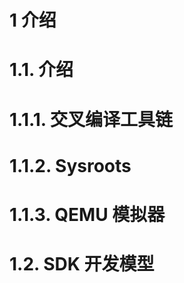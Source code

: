 1 介绍
====
 
1.1. 介绍
=====

1.1.1. 交叉编译工具链
======


1.1.2. Sysroots
======

1.1.3. QEMU 模拟器
======


1.2. SDK 开发模型
======
